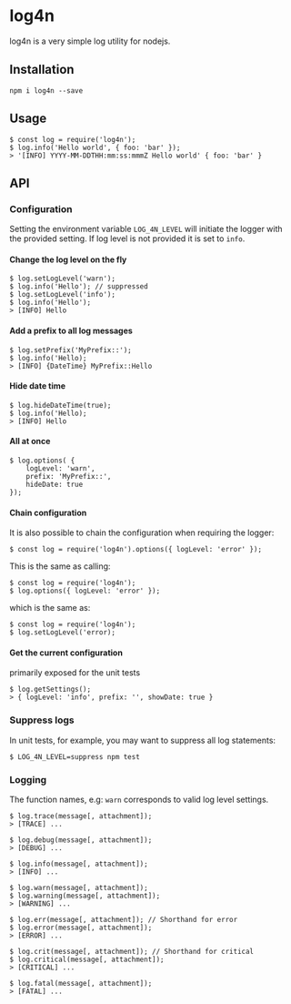 # log4n

log4n is a very simple log utility for nodejs.

## Installation
```
npm i log4n --save
```

## Usage
```
$ const log = require('log4n');
$ log.info('Hello world', { foo: 'bar' });
> '[INFO] YYYY-MM-DDTHH:mm:ss:mmmZ Hello world' { foo: 'bar' }
```

## API

### Configuration
Setting the environment variable `LOG_4N_LEVEL` will initiate the logger with the provided setting.
If log level is not provided it is set to `info`.

#### Change the log level on the fly
```
$ log.setLogLevel('warn');
$ log.info('Hello'); // suppressed
$ log.setLogLevel('info');
$ log.info('Hello');
> [INFO] Hello
```

#### Add a prefix to all log messages
```
$ log.setPrefix('MyPrefix::');
$ log.info('Hello);
> [INFO] {DateTime} MyPrefix::Hello
```

#### Hide date time
```
$ log.hideDateTime(true);
$ log.info('Hello);
> [INFO] Hello
```

#### All at once
```
$ log.options( {
    logLevel: 'warn',
    prefix: 'MyPrefix::',
    hideDate: true
});
```

#### Chain configuration
It is also possible to chain the configuration when requiring the logger:

```
$ const log = require('log4n').options({ logLevel: 'error' });
```
This is the same as calling:
```
$ const log = require('log4n');
$ log.options({ logLevel: 'error' });
```
which is the same as:
```
$ const log = require('log4n');
$ log.setLogLevel('error);
```

#### Get the current configuration
primarily exposed for the unit tests
```
$ log.getSettings();
> { logLevel: 'info', prefix: '', showDate: true }
```

### Suppress logs
In unit tests, for example, you may want to suppress all log statements:
```
$ LOG_4N_LEVEL=suppress npm test
```

### Logging 
The function names, e.g: `warn` corresponds to valid log level settings.
```
$ log.trace(message[, attachment]);
> [TRACE] ...

$ log.debug(message[, attachment]);
> [DEBUG] ... 

$ log.info(message[, attachment]);
> [INFO] ...

$ log.warn(message[, attachment]);
$ log.warning(message[, attachment]);
> [WARNING] ...

$ log.err(message[, attachment]); // Shorthand for error
$ log.error(message[, attachment]);
> [ERROR] ...

$ log.crit(message[, attachment]); // Shorthand for critical
$ log.critical(message[, attachment]);
> [CRITICAL] ...

$ log.fatal(message[, attachment]);
> [FATAL] ...
```
